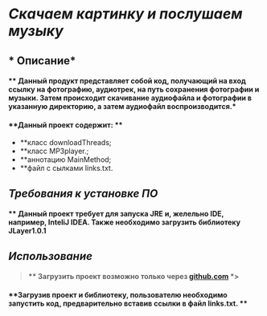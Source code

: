 # *Скачаем картинку и послушаем музыку*
## * Описание*
#### ** Данный продукт представляет собой код, получающий на вход ссылку на фотографию, аудиотрек, на путь сохранения фотографии и музыки. Затем происходит скачивание аудиофайла и фотографии в указанную директорию, а затем аудиофайл воспроизводится.* 

#### **Данный проект содержит: ** 
- **класс downloadThreads; 
- **класс MP3player.;
-  **аннотацию MainMethod; 
- **файл с сылками links.txt.



## *Требования к установке ПО*
 #### ** Данный проект требует для запуска JRE и, желельно IDE, например, InteliJ IDEA. Также необходимо загрузить библиотеку JLayer1.0.1 
## *Использование*
> #### ** Загрузить проект возможно только через [github.com](https://github.com/CarrBeat/SPVolodin18) *>
#### **Загрузив проект и библиотеку, пользователю необходимо запустить код, предварительно вставив ссылки в файл links.txt. **